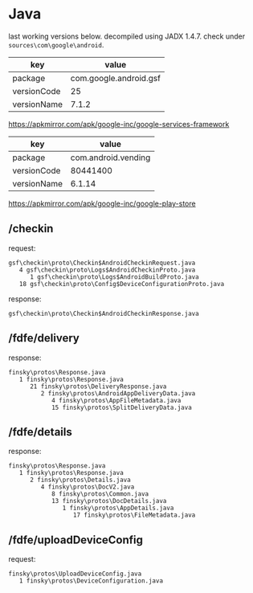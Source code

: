 # Java

last working versions below. decompiled using JADX 1.4.7. check under
`sources\com\google\android`.

key         | value
------------|-----------------------
package     | com.google.android.gsf
versionCode | 25
versionName | 7.1.2

https://apkmirror.com/apk/google-inc/google-services-framework

key             | value
----------------|--------------------
package         | com.android.vending
versionCode     | 80441400
versionName     | 6.1.14

https://apkmirror.com/apk/google-inc/google-play-store

## /checkin

request:

~~~
gsf\checkin\proto\Checkin$AndroidCheckinRequest.java
   4 gsf\checkin\proto\Logs$AndroidCheckinProto.java
      1 gsf\checkin\proto\Logs$AndroidBuildProto.java
   18 gsf\checkin\proto\Config$DeviceConfigurationProto.java
~~~

response:

~~~
gsf\checkin\proto\Checkin$AndroidCheckinResponse.java
~~~

## /fdfe/delivery

response:

~~~
finsky\protos\Response.java
   1 finsky\protos\Response.java
      21 finsky\protos\DeliveryResponse.java
         2 finsky\protos\AndroidAppDeliveryData.java
            4 finsky\protos\AppFileMetadata.java
            15 finsky\protos\SplitDeliveryData.java
~~~

## /fdfe/details

response:

~~~
finsky\protos\Response.java
   1 finsky\protos\Response.java
      2 finsky\protos\Details.java
         4 finsky\protos\DocV2.java
            8 finsky\protos\Common.java
            13 finsky\protos\DocDetails.java
               1 finsky\protos\AppDetails.java
                  17 finsky\protos\FileMetadata.java
~~~

## /fdfe/uploadDeviceConfig

request:

~~~
finsky\protos\UploadDeviceConfig.java
   1 finsky\protos\DeviceConfiguration.java
~~~
